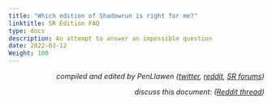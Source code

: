 ```yaml
---
title: "Which edition of Shadowrun is right for me?"
linktitle: SR Edition FAQ
type: docs
description: An attempt to answer an impossible question
date: 2022-03-12
Weight: 100
---
```



<p style="text-align: right">
<em>compiled and edited by PenLlawen (<a href="https://twitter.com/penllawen?lang=en">twitter</a>, <a href="https://www.reddit.com/user/penllawen">reddit</a>, <a href="https://forums.shadowruntabletop.com/index.php?action=profile;u=151584">SR forums</a>)</em></p>


<p style="text-align: right">
<em>discuss this document: (<a href="https://www.reddit.com/r/Shadowrun/comments/f89hka/which_edition_of_shadowrun_faq/">Reddit thread</a>)</em></p>




